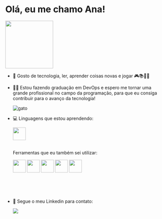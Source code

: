 <body>
<h1>Olá, eu me chamo Ana!</h1> 
<div>
<img src="https://github.com/anamirannda/anamirannda/assets/151754232/c7367101-7bb9-4107-b9cb-acbc02b9ccb2" width="150"/></br>
</div>
</body>

- 🥰 Gosto de tecnologia, ler, aprender coisas novas e jogar 🎮📚🤖🤓         
  
- 👩‍💻 Estou fazendo graduação em DevOps e espero me tornar uma grande profissional no campo da programação, para que eu consiga contribuir para o avanço da tecnologia!

  ![gato](https://github.com/anamirannda/anamirannda/assets/151754232/5a540e54-c6c3-4935-9d51-d62dd8d75382)

- 💻 Linguagens que estou aprendendo:

  <div>
    <link rel="stylesheet" href="https://cdn.jsdelivr.net/gh/devicons/devicon@v2.15.1/devicon.min.css"/>
    <i class="devicon-csharp-original "></i>
 
    <img src="https://cdn.jsdelivr.net/gh/devicons/devicon/icons/python/python-original.svg" width="40" /> 
   </br> </br> 
  </div>

  Ferramentas que eu também sei utilizar:

    <div>
        <link rel="stylesheet" href="https://cdn.jsdelivr.net/gh/devicons/devicon@v2.15.1/devicon.min.css"/>
        <i class="devicon-illustrator-plain "></i>
        <img src="https://cdn.jsdelivr.net/gh/devicons/devicon/icons/illustrator/illustrator-plain.svg" width="40" />
        <img src="https://cdn.jsdelivr.net/gh/devicons/devicon/icons/photoshop/photoshop-plain.svg" width="40" /> 
        <img src="https://cdn.jsdelivr.net/gh/devicons/devicon/icons/canva/canva-original.svg" width="40" />
        <img src="https://cdn.jsdelivr.net/gh/devicons/devicon/icons/trello/trello-plain.svg" width="40" />
        <img src="https://github.com/anamirannda/anamirannda/assets/151754232/f86e5758-e007-469c-a523-ed70682d9dc4" width="40"/>

    </br> </br> </br>
    </div>
    
    
- 🔹 Segue o meu Linkedin para contato:
  
  <div>
      <a href="https://www.linkedin.com/in/ana-miranda-8080471a3" target="_blank"><img loading="lazy" src="https://img.shields.io/badge/-LinkedIn-%230077B5?style=for-the-badge&logo=linkedin&logoColor=white" target="_blank"></a>
  </div>  
